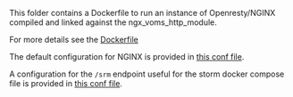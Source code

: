 This folder contains a Dockerfile to run an instance of Openresty/NGINX
compiled and linked against the ngx_voms_http_module.

For more details see the [Dockerfile](./Dockerfile)

The default configuration for NGINX is provided in [this conf file](
./assets/nginx.conf). 

A configuration for the `/srm` endpoint useful for the storm docker compose
file is provided in [this conf file](./assets/srm.conf).
